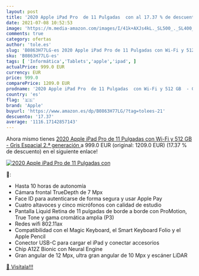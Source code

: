 ```yaml
---
layout: post
title: '2020 Apple iPad Pro  de 11 Pulgadas  con al 17.37 % de descuento'
date: 2021-07-08 10:52:53
image: 'https://m.media-amazon.com/images/I/41k+AXJs4kL._SL500_._SL400_.jpg'
comments: true
category: ofertas
author: 'tole.es'
slug: 'B0863H77LG-es 2020 Apple iPad Pro de 11 Pulgadas con Wi-Fi y 512 GB -...'
sku: 'B0863H77LG-es'
tags: [ 'Informática','Tablets','apple','ipad', ]
actualPrice: 999.0 EUR
currency: EUR
price: 999.0
comparePrice: 1209.0 EUR
prodname: '2020 Apple iPad Pro  de 11 Pulgadas  con Wi-Fi y 512 GB  - Gris Espacial  2.ª generación '
country: 'es'
flag: '🇪🇸'
brand: 'Apple'
buyurl: 'https://www.amazon.es/dp/B0863H77LG/?tag=tolees-21'
descuento: '17.37'
average: '1116.17142857143'
---
```


Ahora mismo tienes [2020 Apple iPad Pro  de 11 Pulgadas  con Wi-Fi y 512 GB  - Gris Espacial  2.ª generación ](https://www.amazon.es/dp/B0863H77LG/?tag=tolees-21) a 999.0 EUR (original: 1209.0 EUR) (17.37 %  de descuento) en el siguiente enlace!

[![2020 Apple iPad Pro  de 11 Pulgadas  con](https://m.media-amazon.com/images/I/41k+AXJs4kL._SL500_._SL400_.jpg)](https://www.amazon.es/dp/B0863H77LG/?tag=tolees-21)

🔎:

- Hasta 10 horas de autonomía
- Cámara frontal TrueDepth de 7 Mpx
- Face ID para autenticarse de forma segura y usar Apple Pay
- Cuatro altavoces y cinco micrófonos con calidad de estudio
- Pantalla Liquid Retina de 11 pulgadas de borde a borde con ProMotion, True Tone y gama cromática amplia (P3)
- Redes wifi 802.11ax
- Compatibilidad con el Magic Keyboard, el Smart Keyboard Folio y el Apple Pencil
- Conector USB-C para cargar el iPad y conectar accesorios
- Chip A12Z Bionic con Neural Engine
- Gran angular de 12 Mpx, ultra gran angular de 10 Mpx y escáner LiDAR

[🛒 Visítala!!!](https://www.amazon.es/dp/B0863H77LG/?tag=tolees-21)
